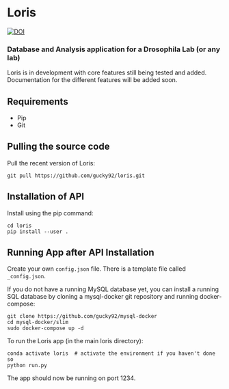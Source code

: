 # Loris
[![DOI](https://zenodo.org/badge/233992505.svg)](https://zenodo.org/badge/latestdoi/233992505)

### Database and Analysis application for a Drosophila Lab (or any lab)

Loris is in development with core features still being tested and added.
Documentation for the different features will be added soon.

## Requirements

* Pip
* Git

## Pulling the source code

Pull the recent version of Loris:
```
git pull https://github.com/gucky92/loris.git
```

## Installation of API

Install using the pip command:
```
cd loris
pip install --user .
```

## Running App after API Installation

Create your own `config.json` file. There is a template file called `_config.json`.

If you do not have a running MySQL database yet, you can install a running SQL database by cloning a mysql-docker git repository and running docker-compose:
```
git clone https://github.com/gucky92/mysql-docker
cd mysql-docker/slim
sudo docker-compose up -d
```

To run the Loris app (in the main loris directory):
```
conda activate loris  # activate the environment if you haven't done so
python run.py
```
The app should now be running on port 1234.
